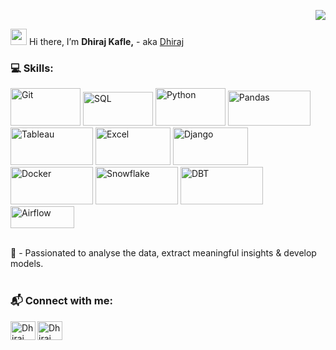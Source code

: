 
<p align="right"> <img src="https://komarev.com/ghpvc/?username=47dhiraj&label=Views%20&color=ff6666&style=flat"/></p>

<img src="https://media.giphy.com/media/hvRJCLFzcasrR4ia7z/giphy.gif" width="26"> Hi there,  I’m <b>Dhiraj Kafle,</b> - aka [Dhiraj][portfolio]

### 💻 Skills:

<p>
   <img alt="Git" height="60" width="112" src="https://img.shields.io/badge/%20-%23FFFFFF.svg?&style=for-the-badge&logo=git&logoColor=f03c2e" />
   <img alt="SQL" height="54" width="112" src="https://img.shields.io/badge/SQL%20-%23FFFFFF.svg?logo=mysql&logoColor=0074a3&style=for-the-badge" />
   <img alt="Python" height="60" width="112" src="https://img.shields.io/badge/-%23FFFFFF.svg?&style=for-the-badge&logo=python" />
   <img alt="Pandas" height="56" width="132" src="https://img.shields.io/badge/Pandas-%23FFFFFF.svg?&style=for-the-badge&logo=pandas&logoColor=darkblue" />
<!--    <img alt="Scikit" height="40" width="118" src="https://img.shields.io/badge/scikit--learn%20-%23FFFFFF.svg?&style=for-the-badge&logo=scikit-learn&logoColor=orange"     /> -->
<!--    <img alt="R" height="40" width="112" src="https://img.shields.io/badge/r%20-%23FFFFFF.svg?&style=for-the-badge&logo=r&logoColor=blue" /> -->
   <img alt="Tableau" height="60" width="132" src="https://img.shields.io/badge/%20-%23FFFFFF.svg?&style=for-the-badge&logo=tableau&logoColor=blue" />
   <img alt="Excel" height="60" width="120" src="https://img.shields.io/badge/%20-%23FFFFFF.svg?style=for-the-badge&logo=microsoft-excel&logoColor=darkgreen" />
   <img alt="Django" height="60" width="120" src="https://img.shields.io/badge/%20-%23FFFFFF.svg?&style=for-the-badge&logo=django&logoColor=darkgreen" />
<!--    <img alt="FastAPI" height="40" width="112" src="https://img.shields.io/badge/fast api%20-%23FFFFFF.svg?&style=for-the-badge&logo=fastapi&logoColor=009485" /> -->
   <img alt="Docker" height="60" width="132" src="https://img.shields.io/badge/%20-%23FFFFFF.svg?&style=for-the-badge&logo=docker&logoColor=0db7ed" />
   <img alt="Snowflake" height="60" width="132" src="https://img.shields.io/badge/%20-%23FFFFFF.svg?&style=for-the-badge&logo=snowflake" />
   <img alt="DBT" height="60" width="132" src="https://img.shields.io/badge/dbt%20-%23FFFFFF.svg?&style=for-the-badge&logo=dbt&logoColor=orange" />
   <img alt="Airflow" height="35" width="102" src="https://www.apache.org/img/whale_color.png" />
   
</p>
<br />
👀 - Passionated to analyse the data, extract meaningful insights & develop models. </br>
<!-- 🌱 - Currently learning <strong>  </strong> </br> -->

<br />

### 📬 Connect with me:
<p align="center">

   [<img align="left" src="https://raw.githubusercontent.com/rahuldkjain/github-profile-readme-generator/master/src/images/icons/Social/linked-in-alt.svg" alt="Dhiraj Kafle | LinkedIn" height="30" width="40" />][linkedin]

   [<img align="left" src="https://raw.githubusercontent.com/rahuldkjain/github-profile-readme-generator/master/src/images/icons/Social/youtube.svg" alt="Dhiraj Kafle | Youtube" height="30" width="40" />][youtube]
</p>

</br>

[portfolio]: https://www.dhirajk.com.np
[linkedin]: https://www.linkedin.com/in/dhiraj-kafle-4a19781a3/
[youtube]: #


<!---
   ✨ It's about me ✨ 
--->

